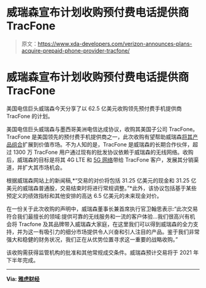 # 威瑞森宣布计划收购预付费电话提供商 TracFone

> 原文：<https://www.xda-developers.com/verizon-announces-plans-acquire-prepaid-phone-provider-tracfone/>

# 威瑞森宣布计划收购预付费电话提供商 TracFone

美国电信巨头威瑞森今天分享了以 62.5 亿美元收购领先预付费手机提供商 TracFone 的计划。

美国电信巨头威瑞森与墨西哥美洲电信达成协议，收购其美国子公司 TracFone。TracFone 是美国领先的预付费手机提供商之一，此次收购有望帮助威瑞森[将其产品组合](https://www.xda-developers.com/verizon-20-5g-devices-2020/)扩展到价值市场。不为人知的是，TracFone 是威瑞森的长期合作伙伴，超过 1300 万 TracFone 用户通过现有的批发协议依赖于威瑞森的无线网络。收购后，威瑞森的目标是将其 4G LTE 和 [5G 网络](https://www.xda-developers.com/verizon-5g-network-cities/)带给 TracFone 客户，发展其分销渠道，并扩大其市场机会。

根据威瑞森网站上的新闻稿,*“交易的对价将包括 31.25 亿美元的现金和 31.25 亿美元的威瑞森普通股，交易结束时将进行常规调整。”*此外，该协议包括基于某些预定义的绩效指标和其他安排的高达 6.5 亿美元的未来现金对价。

在一份关于此次收购的声明中，威瑞森董事长兼首席执行官卫翰思表示:“此次交易符合我们最擅长的领域:提供可靠的无线服务和一流的客户体验...我们很高兴有机会将 Tracfone 及其品牌带入威瑞森大家庭，在这里我们可以得到威瑞森的全力支持，并为这一有吸引力的细分市场提供令人兴奋和引人注目的产品。鉴于我们非常强大和稳健的财务状况，我们正在从优势位置寻求这一重要的战略收购。”

该收购需获得监管机构的批准和其他常规成交条件。威瑞森预计交易将于 2021 年下半年完成。

* * *

**Via: [雅虎财经](https://ca.finance.yahoo.com/news/verizon-buys-prepaid-phone-provider-tracfone-120100041.html)**